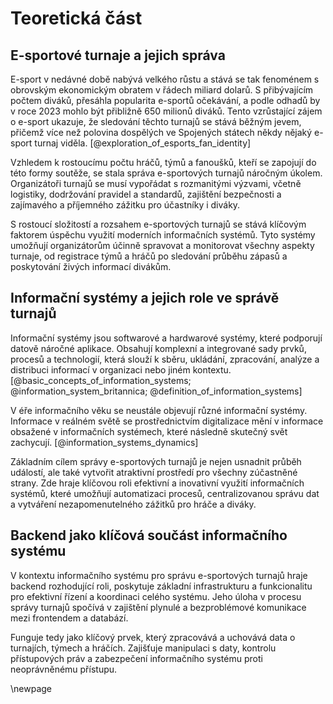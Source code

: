 
# Teoretická část

## E-sportové turnaje a jejich správa

E-sport v nedávné době nabývá velkého růstu a stává se tak fenoménem s obrovským ekonomickým obratem v řádech miliard dolarů.
S přibývajícím počtem diváků, přesáhla popularita e-sportů očekávání, a podle odhadů by v roce 2023 mohlo být přibližně 650 milionů diváků.
Tento vzrůstající zájem o e-sport ukazuje, že sledování těchto turnajů se stává běžným jevem, přičemž více než polovina dospělých ve Spojených státech někdy nějaký e-sport turnaj viděla. [@exploration_of_esports_fan_identity]

Vzhledem k rostoucímu počtu hráčů, týmů a fanoušků, kteří se zapojují do této formy soutěže,
se stala správa e-sportových turnajů náročným úkolem.
Organizátoři turnajů se musí vypořádat s rozmanitými výzvami, včetně logistiky,
dodržování pravidel a standardů, zajištění bezpečnosti a zajímavého a příjemného zážitku pro účastníky i diváky.

S rostoucí složitostí a rozsahem e-sportových turnajů se stává klíčovým faktorem úspěchu využití moderních informačních systémů.
Tyto systémy umožňují organizátorům účinně spravovat a monitorovat všechny aspekty turnaje,
od registrace týmů a hráčů po sledování průběhu zápasů a poskytování živých informací divákům.


## Informační systémy a jejich role ve správě turnajů

Informační systémy jsou softwarové a hardwarové systémy, které podporují datově náročné aplikace.
Obsahují komplexní a integrované sady prvků, procesů a technologií, která slouží k sběru, ukládání, zpracování, analýze a distribuci informací v organizaci nebo jiném kontextu. [@basic_concepts_of_information_systems; @information_system_britannica; @definition_of_information_systems]

V éře informačního věku se neustále objevují různé informační systémy.
Informace v reálném světě se prostřednictvím digitalizace mění v informace obsažené v informačních systémech,
které následně skutečný svět zachycují. [@information_systems_dynamics]

Základním cílem správy e-sportových turnajů je nejen usnadnit průběh událostí,
ale také vytvořit atraktivní prostředí pro všechny zúčastněné strany.
Zde hraje klíčovou roli efektivní a inovativní využití informačních systémů,
které umožňují automatizaci procesů, centralizovanou správu dat
a vytváření nezapomenutelného zážitků pro hráče a diváky.

## Backend jako klíčová součást informačního systému

V kontextu informačního systému pro správu e-sportových turnajů hraje backend rozhodující roli,
poskytuje základní infrastrukturu a funkcionalitu pro efektivní řízení a koordinaci celého systému.
Jeho úloha v procesu správy turnajů spočívá v zajištění plynulé a bezproblémové komunikace mezi frontendem a databází.

Funguje tedy jako klíčový prvek, který zpracovává a uchovává data o turnajích, týmech a hráčích.
Zajišťuje manipulaci s daty, kontrolu přístupových práv a zabezpečení informačního systému proti neoprávněnému přístupu.

\newpage

